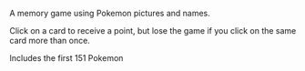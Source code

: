 A memory game using Pokemon pictures and names.

Click on a card to receive a point, but lose the game if you click on the same card more than once.

Includes the first 151 Pokemon
